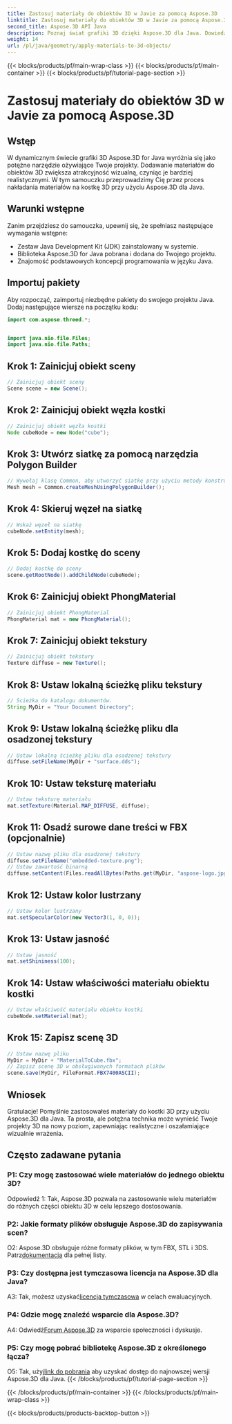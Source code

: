 ```yaml
---
title: Zastosuj materiały do obiektów 3D w Javie za pomocą Aspose.3D
linktitle: Zastosuj materiały do obiektów 3D w Javie za pomocą Aspose.3D
second_title: Aspose.3D API Java
description: Poznaj świat grafiki 3D dzięki Aspose.3D dla Java. Dowiedz się, jak płynnie nakładać materiały na obiekty 3D. Podnieś poziom swoich projektów dzięki realistycznym efektom wizualnym.
weight: 14
url: /pl/java/geometry/apply-materials-to-3d-objects/
---
```


{{< blocks/products/pf/main-wrap-class >}}
{{< blocks/products/pf/main-container >}}
{{< blocks/products/pf/tutorial-page-section >}}

# Zastosuj materiały do obiektów 3D w Javie za pomocą Aspose.3D

## Wstęp

W dynamicznym świecie grafiki 3D Aspose.3D for Java wyróżnia się jako potężne narzędzie ożywiające Twoje projekty. Dodawanie materiałów do obiektów 3D zwiększa atrakcyjność wizualną, czyniąc je bardziej realistycznymi. W tym samouczku przeprowadzimy Cię przez proces nakładania materiałów na kostkę 3D przy użyciu Aspose.3D dla Java.

## Warunki wstępne

Zanim przejdziesz do samouczka, upewnij się, że spełniasz następujące wymagania wstępne:

- Zestaw Java Development Kit (JDK) zainstalowany w systemie.
- Biblioteka Aspose.3D for Java pobrana i dodana do Twojego projektu.
- Znajomość podstawowych koncepcji programowania w języku Java.

## Importuj pakiety

Aby rozpocząć, zaimportuj niezbędne pakiety do swojego projektu Java. Dodaj następujące wiersze na początku kodu:

```java
import com.aspose.threed.*;


import java.nio.file.Files;
import java.nio.file.Paths;
```

## Krok 1: Zainicjuj obiekt sceny

```java
// Zainicjuj obiekt sceny
Scene scene = new Scene();
```

## Krok 2: Zainicjuj obiekt węzła kostki

```java
// Zainicjuj obiekt węzła kostki
Node cubeNode = new Node("cube");
```

## Krok 3: Utwórz siatkę za pomocą narzędzia Polygon Builder

```java
// Wywołaj klasę Common, aby utworzyć siatkę przy użyciu metody konstruktora wielokątów, aby ustawić instancję siatki
Mesh mesh = Common.createMeshUsingPolygonBuilder();
```

## Krok 4: Skieruj węzeł na siatkę

```java
// Wskaż węzeł na siatkę
cubeNode.setEntity(mesh);
```

## Krok 5: Dodaj kostkę do sceny

```java
// Dodaj kostkę do sceny
scene.getRootNode().addChildNode(cubeNode);
```

## Krok 6: Zainicjuj obiekt PhongMaterial

```java
// Zainicjuj obiekt PhongMaterial
PhongMaterial mat = new PhongMaterial();
```

## Krok 7: Zainicjuj obiekt tekstury

```java
// Zainicjuj obiekt tekstury
Texture diffuse = new Texture();
```

## Krok 8: Ustaw lokalną ścieżkę pliku tekstury

```java
// Ścieżka do katalogu dokumentów.
String MyDir = "Your Document Directory";
```

## Krok 9: Ustaw lokalną ścieżkę pliku dla osadzonej tekstury

```java
// Ustaw lokalną ścieżkę pliku dla osadzonej tekstury
diffuse.setFileName(MyDir + "surface.dds");
```

## Krok 10: Ustaw teksturę materiału

```java
// Ustaw teksturę materiału
mat.setTexture(Material.MAP_DIFFUSE, diffuse);
```

## Krok 11: Osadź surowe dane treści w FBX (opcjonalnie)

```java
// Ustaw nazwę pliku dla osadzonej tekstury
diffuse.setFileName("embedded-texture.png");
// Ustaw zawartość binarną
diffuse.setContent(Files.readAllBytes(Paths.get(MyDir, "aspose-logo.jpg")));
```

## Krok 12: Ustaw kolor lustrzany

```java
// Ustaw kolor lustrzany
mat.setSpecularColor(new Vector3(1, 0, 0));
```

## Krok 13: Ustaw jasność

```java
// Ustaw jasność
mat.setShininess(100);
```

## Krok 14: Ustaw właściwości materiału obiektu kostki

```java
// Ustaw właściwość materiału obiektu kostki
cubeNode.setMaterial(mat);
```

## Krok 15: Zapisz scenę 3D

```java
// Ustaw nazwę pliku
MyDir = MyDir + "MaterialToCube.fbx";
// Zapisz scenę 3D w obsługiwanych formatach plików
scene.save(MyDir, FileFormat.FBX7400ASCII);
```

## Wniosek

Gratulacje! Pomyślnie zastosowałeś materiały do kostki 3D przy użyciu Aspose.3D dla Java. Ta prosta, ale potężna technika może wynieść Twoje projekty 3D na nowy poziom, zapewniając realistyczne i oszałamiające wizualnie wrażenia.

## Często zadawane pytania

### P1: Czy mogę zastosować wiele materiałów do jednego obiektu 3D?

Odpowiedź 1: Tak, Aspose.3D pozwala na zastosowanie wielu materiałów do różnych części obiektu 3D w celu lepszego dostosowania.

### P2: Jakie formaty plików obsługuje Aspose.3D do zapisywania scen?

 O2: Aspose.3D obsługuje różne formaty plików, w tym FBX, STL i 3DS. Patrz[dokumentacja](https://reference.aspose.com/3d/java/) dla pełnej listy.

### P3: Czy dostępna jest tymczasowa licencja na Aspose.3D dla Java?

 A3: Tak, możesz uzyskać[licencja tymczasowa](https://purchase.aspose.com/temporary-license/) w celach ewaluacyjnych.

### P4: Gdzie mogę znaleźć wsparcie dla Aspose.3D?

 A4: Odwiedź[Forum Aspose.3D](https://forum.aspose.com/c/3d/18) za wsparcie społeczności i dyskusje.

### P5: Czy mogę pobrać bibliotekę Aspose.3D z określonego łącza?

 O5: Tak, użyj[link do pobrania](https://releases.aspose.com/3d/java/) aby uzyskać dostęp do najnowszej wersji Aspose.3D dla Java.
{{< /blocks/products/pf/tutorial-page-section >}}

{{< /blocks/products/pf/main-container >}}
{{< /blocks/products/pf/main-wrap-class >}}

{{< blocks/products/products-backtop-button >}}
